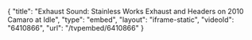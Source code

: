 {
    "title": "Exhaust Sound: Stainless Works Exhaust and Headers on 2010 Camaro at Idle",
    "type": "embed",
    "layout": "iframe-static",
    "videoId": "6410866",
    "url": "\/tvpembed\/6410866"
}